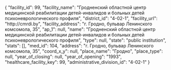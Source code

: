 {
    "facility_id": 99,
    "facility_name": "Гродненский областной центр медицинской реабилитации детей-инвалидов и больных детей психоневрологического профиля",
    "district_id": "4-02-1",
    "facility_url": "http:\/\/cmrdi.by",
    "facility_address": "г. Гродно,  бульвар Ленинского комсомола, 35",
    "ap_1": null,
    "name": "Гродненский областной центр медицинской реабилитации детей-инвалидов и больных детей психоневрологического профиля",
    "type": null,
    "state": "public institution",
    "stats": [],
    "med_id": 104,
    "address": "г. Гродно,  бульвар Ленинского комсомола, 35",
    "coord_x_y": null,
    "place_name": "Гродно",
    "place_type": null,
    "year_of_closing": null,
    "year_of_opening": "1993",
    "healthcare_facility_key": 99,
    "administrative_division_id": "4-02-1"
}
